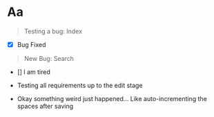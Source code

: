 # Aa



> Testing a bug: Index



- [x] Bug Fixed



> New Bug: Search



- [] I am tired



- Testing all requirements up to the edit stage



- Okay something weird just happened... Like auto-incrementing the spaces after saving